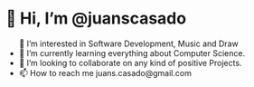 <h1>👋 Hi, I’m @juanscasado</h1>
<ul>
  <li style="  list-style-type: none;">
  👀 I’m interested in Software Development, Music and Draw</li>
  <li>🌱 I’m currently learning everything about Computer Science.</li> 
  <li>💞️ I’m looking to collaborate on any kind of positive Projects.</li>
  <li>📫 How to reach me juans.casado@gmail.com</li> 
</ul>

